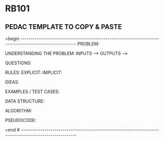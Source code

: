 # RB101 #

## PEDAC TEMPLATE TO COPY & PASTE ##

=begin ----------------------------------------------------------------------------------------------------------
PROBLEM:

UNDERSTANDING THE PROBLEM:
  INPUTS  -->
  OUTPUTS -->
  
  QUESTIONS:
  
  RULES:
    EXPLICIT:
    IMPLICIT:

  IDEAS:

EXAMPLES / TEST CASES:

DATA STRUCTURE:

ALGORITHM:

PSEUDOCODE:

=end # ----------------------------------------------------------------------------------------------------------
